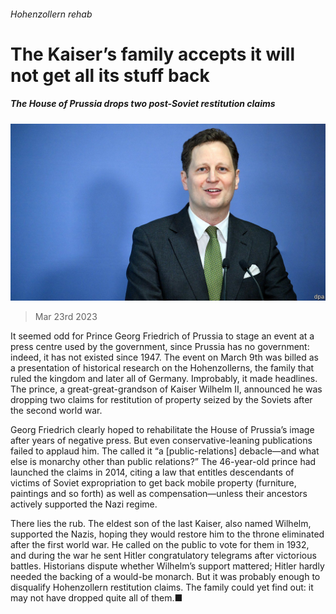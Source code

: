 ###### Hohenzollern rehab

# The Kaiser’s family accepts it will not get all its stuff back 

##### The House of Prussia drops two post-Soviet restitution claims 

![image](images/20230325_EUP506.jpg) 

> Mar 23rd 2023 

It seemed odd for Prince Georg Friedrich of Prussia to stage an event at a press centre used by the government, since Prussia has no government: indeed, it has not existed since 1947. The event on March 9th was billed as a presentation of historical research on the Hohenzollerns, the family that ruled the kingdom and later all of Germany. Improbably, it made headlines. The prince, a great-great-grandson of Kaiser Wilhelm II, announced he was dropping two claims for restitution of property seized by the Soviets after the second world war.

Georg Friedrich clearly hoped to rehabilitate the House of Prussia’s image after years of negative press. But even conservative-leaning publications failed to applaud him. The  called it “a [public-relations] debacle—and what else is monarchy other than public relations?” The 46-year-old prince had launched the claims in 2014, citing a law that entitles descendants of victims of Soviet expropriation to get back mobile property (furniture, paintings and so forth) as well as compensation—unless their ancestors actively supported the Nazi regime. 

There lies the rub. The eldest son of the last Kaiser, also named Wilhelm, supported the Nazis, hoping they would restore him to the throne eliminated after the first world war. He called on the public to vote for them in 1932, and during the war he sent Hitler congratulatory telegrams after victorious battles. Historians dispute whether Wilhelm’s support mattered; Hitler hardly needed the backing of a would-be monarch. But it was probably enough to disqualify Hohenzollern restitution claims. The family could yet find out: it may not have dropped quite all of them.■

